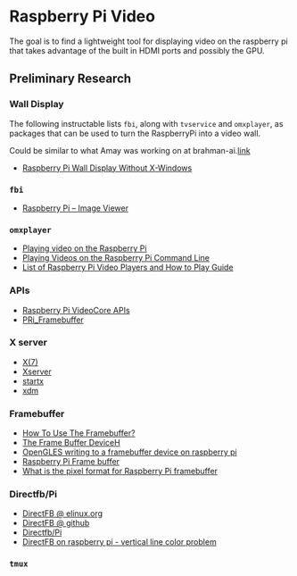 # Raspberry Pi Video

The goal is to find a lightweight tool for displaying video on the raspberry pi that takes advantage of the built in HDMI ports and possibly the GPU.

## Preliminary Research

### Wall Display

The following instructable lists `fbi`, along with `tvservice` and `omxplayer`, as packages that can be used to turn the RaspberryPi into a video wall.

Could be similar to what Amay was working on at brahman-ai.[link](https://github.com/eulphean/brahman-ai/blob/master/VideoInstallation.md)

* [Raspberry Pi Wall Display Without X-Windows
](https://www.instructables.com/id/Raspberry-Pi-Wall-Display-Without-X-Windows/)

### `fbi`

* [Raspberry Pi – Image Viewer](https://claychaplin.com/raspberry/raspberry-pi-image-viewer/)

### `omxplayer`

* [Playing video on the Raspberry Pi](https://www.raspberrypi.org/documentation/usage/video/)
* [Playing Videos on the Raspberry Pi Command Line](https://www.raspberrypi-spy.co.uk/2013/06/playing-videos-on-the-raspberry-pi-command-line/)
* [List of Raspberry Pi Video Players and How to Play Guide](https://www.raspberrypistarterkits.com/guide/raspberry-pi-video-player/)

### APIs

* [Raspberry Pi VideoCore APIs](https://elinux.org/Raspberry_Pi_VideoCore_APIs)
* [PRi_Framebuffer](https://elinux.org/RPi_Framebuffer)

### X server

* [X(7)](https://manpages.debian.org/stretch/xorg-docs-core/X.7.en.html)
* [Xserver](https://manpages.debian.org/stretch/xserver-common/Xserver.1.en.html)
* [startx](https://manpages.debian.org/stretch/xinit/startx.1.en.html)
* [xdm](https://manpages.debian.org/stretch/xdm/xdm.1.en.html)

### Framebuffer

* [How To Use The Framebuffer?](https://www.raspberrypi.org/forums/viewtopic.php?p=1018365)
* [The Frame Buffer DeviceH](https://www.kernel.org/doc/Documentation/fb/framebuffer.txt)
* [OpenGLES writing to a framebuffer device on raspberry pi](https://www.reddit.com/r/opengl/comments/2gx3jn/opengles_writing_to_a_framebuffer_device_on/cko6d0k/)
* [Raspberry Pi Frame buffer](http://magicsmoke.co.za/?p=284)
* [What is the pixel format for Raspberry Pi framebuffer](https://raspberrypi.stackexchange.com/questions/90097/what-is-the-pixel-format-for-raspberry-pi-framebuffer)

### Directfb/Pi

* [DirectFB @ elinux.org](https://elinux.org/DirectFB)
* [DirectFB @ github](https://github.com/DirectFB/directfb)
* [Directfb/Pi](https://www.raspberrypi.org/forums/viewtopic.php?p=144694)
* [DirectFB on raspberry pi - vertical line color problem](https://raspberrypi.stackexchange.com/questions/59841/directfb-on-raspberry-pi-vertical-line-color-problem)

### `tmux`
